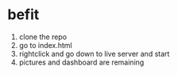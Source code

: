# befit
1. clone the repo
2. go to index.html
3. rightclick and go down to live server and start
4. pictures and dashboard are remaining

